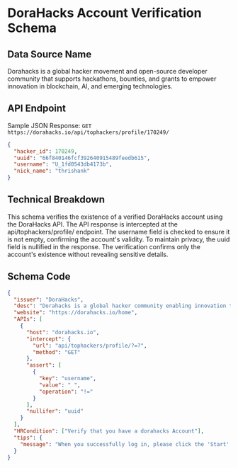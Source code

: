 # DoraHacks Account Verification Schema

## Data Source Name

Dorahacks is a global hacker movement and open-source developer community that supports hackathons, bounties, and grants to empower innovation in blockchain, AI, and emerging technologies.

## API Endpoint

Sample JSON Response:
`GET https://dorahacks.io/api/tophackers/profile/170249/`

```json
{
  "hacker_id": 170249,
  "uuid": "66f840146fcf392640915489feedb615",
  "username": "U_1fd0543db4173b",
  "nick_name": "thrishank"
}
```

## Technical Breakdown
This schema verifies the existence of a verified DoraHacks account using the DoraHacks API. The API response is intercepted at the api/tophackers/profile/ endpoint. The username field is checked to ensure it is not empty, confirming the account's validity. To maintain privacy, the uuid field is nullified in the response. The verification confirms only the account's existence without revealing sensitive details.

## Schema Code

```json
{
  "issuer": "DoraHacks",
  "desc": "Dorahacks is a global hacker community enabling innovation through hackathons, bounties, and grants.",
  "website": "https://dorahacks.io/home",
  "APIs": [
    {
      "host": "dorahacks.io",
      "intercept": {
        "url": "api/tophackers/profile/?=?",
        "method": "GET"
      },
      "assert": [
        {
          "key": "username",
          "value": " ",
          "operation": "!="
        }
      ],
      "nullifer": "uuid"
    }
  ],
  "HRCondition": ["Verify that you have a dorahacks Account"],
  "tips": {
    "message": "When you successfully log in, please click the 'Start' button to initiate the verification process."
  }
}
```
